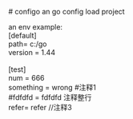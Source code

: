 \# configo
an go config load project

an env example: <br/>
[default] <br/>
path= c:/go <br/>
version = 1.44 <br/>
<br/>
[test] <br/>
num =	666 <br/>
something  = wrong  #注释1 <br/>
\#fdfdfd = fdfdfd    注释整行 <br/>
refer= refer       //注释3 <br/>


